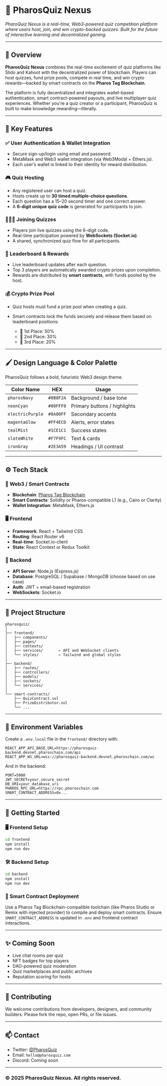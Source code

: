 # 🚀 PharosQuiz Nexus

*PharoQuiz Nexus is a real-time, Web3-powered quiz competition platform where users host, join, and win crypto-backed quizzes. Built for the future of interactive learning and decentralized gaming.*

---

## 🌟 Overview

**PharosQuiz Nexus** combines the real-time excitement of quiz platforms like Slido and Kahoot with the decentralized power of blockchain. Players can host quizzes, fund prize pools, compete in real time, and win crypto rewards—backed by smart contracts on the **Pharos Tag Blockchain**.

The platform is fully decentralized and integrates wallet-based authentication, smart contract-powered payouts, and live multiplayer quiz experiences. Whether you're a quiz creator or a participant, PharosQuiz is built to make knowledge rewarding—literally.

---

## 🧠 Key Features

### ✅ User Authentication & Wallet Integration

* Secure sign-up/login using email and password.
* MetaMask and Web3 wallet integration (via Web3Modal + Ethers.js).
* Each user’s wallet is linked to their identity for reward distribution.

### 🎮 Quiz Hosting

* Any registered user can host a quiz.
* Hosts create up to **30 timed multiple-choice questions**.
* Each question has a 15–20 second timer and one correct answer.
* A **6-digit unique quiz code** is generated for participants to join.

### 🧑‍🤝‍🧑 Joining Quizzes

* Players join live quizzes using the 6-digit code.
* Real-time participation powered by **WebSockets (Socket.io)**.
* A shared, synchronized quiz flow for all participants.

### 🥇 Leaderboard & Rewards

* Live leaderboard updates after each question.
* Top 3 players are automatically awarded crypto prizes upon completion.
* Rewards are distributed by **smart contracts**, with funds pooled by the host.

### 💰 Crypto Prize Pool

* Quiz hosts must fund a prize pool when creating a quiz.
* Smart contracts lock the funds securely and release them based on leaderboard positions:

  * 🥇 1st Place: 50%
  * 🥈 2nd Place: 30%
  * 🥉 3rd Place: 20%

---

## 🖌️ Design Language & Color Palette

PharosQuiz follows a bold, futuristic Web3 design theme.

| Color Name       | HEX       | Usage                        |
| ---------------- | --------- | ---------------------------- |
| `pharosNavy`     | `#0B0F2A` | Background / base tone       |
| `neonCyan`       | `#00FFF0` | Primary buttons / highlights |
| `electricPurple` | `#8A00FF` | Secondary accents            |
| `magentaGlow`    | `#FF4ECD` | Alerts, error states         |
| `tealMist`       | `#1CE1C1` | Success states               |
| `slateWhite`     | `#F7F9FC` | Text & cards                 |
| `ironGray`       | `#2E3A59` | Headings / UI contrast       |

---

## ⚙️ Tech Stack

### 🔗 Web3 / Smart Contracts

* **Blockchain**: [Pharos Tag Blockchain](https://pharoschain.com)
* **Smart Contracts**: Solidity or Pharos-compatible L1 (e.g., Cairo or Clarity)
* **Wallet Integration**: MetaMask, Ethers.js

### 🖥️ Frontend

* **Framework**: React + Tailwind CSS
* **Routing**: React Router v6
* **Real-time**: Socket.io-client
* **State**: React Context or Redux Toolkit

### 🔧 Backend

* **API Server**: Node.js (Express.js)
* **Database**: PostgreSQL / Supabase / MongoDB (choose based on use case)
* **Auth**: JWT + email-based registration
* **WebSockets**: Socket.io

---

## 📂 Project Structure

```
pharosquiz/
│
├── frontend/
│   ├── components/
│   ├── pages/
│   ├── contexts/
│   ├── services/       ← API and WebSocket clients
│   └── styles/         ← Tailwind and global styles
│
├── backend/
│   ├── routes/
│   ├── controllers/
│   ├── models/
│   ├── sockets/
│   └── services/
│
└── smart-contracts/
    ├── QuizContract.sol
    ├── PrizeDistributor.sol
    └── ...
```

---

## 🔧 Environment Variables

Create a `.env.local` file in the `frontend/` directory with:

```env
REACT_APP_API_BASE_URL=https://pharosquiz-backend.devnet.pharoschain.com/api
REACT_APP_WS_URL=wss://pharosquiz-backend.devnet.pharoschain.com/ws
```

And in the backend:

```env
PORT=5000
JWT_SECRET=your_secure_secret
DB_URI=your_database_uri
PHAROS_RPC_URL=https://rpc.pharoschain.com
SMART_CONTRACT_ADDRESS=0x...
```

---

## 🚀 Getting Started

### 🖥️ Frontend Setup

```bash
cd frontend
npm install
npm run dev
```

### 🛠️ Backend Setup

```bash
cd backend
npm install
npm run dev
```

### 🧾 Smart Contract Deployment

Use a Pharos Tag Blockchain-compatible toolchain (like Pharos Studio or Remix with injected provider) to compile and deploy smart contracts. Ensure `SMART_CONTRACT_ADDRESS` is updated in `.env` and frontend contract interactions.

---

## ✨ Coming Soon

* Live chat rooms per quiz
* NFT badges for top players
* DAO-powered quiz moderation
* Quiz marketplaces and public archives
* Reputation scoring for hosts

---

## 🤝 Contributing

We welcome contributions from developers, designers, and community builders. Please fork the repo, open PRs, or file issues.

---

## 📫 Contact

* Twitter: [@PharosQuiz](https://twitter.com/PharosQuiz)
* Email: `hello@pharosquiz.com`
* Discord: Coming soon

---

### © 2025 PharosQuiz Nexus. All rights reserved.
